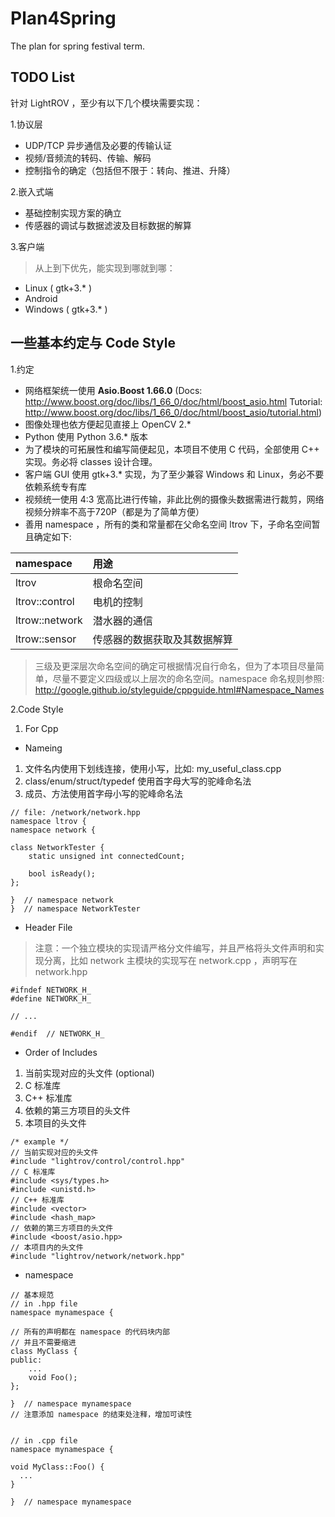# Plan4Spring
The plan for spring festival term.
## TODO List
针对 LightROV ，至少有以下几个模块需要实现：

1.协议层
* UDP/TCP 异步通信及必要的传输认证
* 视频/音频流的转码、传输、解码
* 控制指令的确定（包括但不限于：转向、推进、升降）

2.嵌入式端
* 基础控制实现方案的确立
* 传感器的调试与数据滤波及目标数据的解算

3.客户端
> 从上到下优先，能实现到哪就到哪：
* Linux ( gtk+3.* )
* Android
* Windows ( gtk+3.* )

## 一些基本约定与 Code Style
1.约定
* 网络框架统一使用 <b>Asio.Boost 1.66.0</b> (Docs: http://www.boost.org/doc/libs/1_66_0/doc/html/boost_asio.html Tutorial: http://www.boost.org/doc/libs/1_66_0/doc/html/boost_asio/tutorial.html)
* 图像处理也依方便起见直接上 OpenCV 2.*
* Python 使用 Python 3.6.* 版本
* 为了模块的可拓展性和编写简便起见，本项目不使用 C 代码，全部使用 C++ 实现。务必将 classes 设计合理。
* 客户端 GUI 使用 gtk+3.* 实现，为了至少兼容 Windows 和 Linux，务必不要依赖系统专有库
* 视频统一使用 4:3 宽高比进行传输，非此比例的摄像头数据需进行裁剪，网络视频分辨率不高于720P（都是为了简单方便）
* 善用 namespace ，所有的类和常量都在父命名空间 ltrov 下，子命名空间暂且确定如下:

| namespace       | 用途 |
| :------------   | :----- |
| ltrov           | 根命名空间 |
| ltrov::control  | 电机的控制 |
| ltrow::network  | 潜水器的通信 |
| ltrow::sensor   | 传感器的数据获取及其数据解算 |
> 三级及更深层次命名空间的确定可根据情况自行命名，但为了本项目尽量简单，尽量不要定义四级或以上层次的命名空间。namespace 命名规则参照: 
http://google.github.io/styleguide/cppguide.html#Namespace_Names

2.Code Style
1. For Cpp
* Nameing 
1. 文件名内使用下划线连接，使用小写，比如: my_useful_class.cpp
2. class/enum/struct/typedef 使用首字母大写的驼峰命名法
3. 成员、方法使用首字母小写的驼峰命名法
```
// file: /network/network.hpp
namespace ltrov {
namespace network {

class NetworkTester { 
    static unsigned int connectedCount;

    bool isReady();
};

}  // namespace network
}  // namespace NetworkTester
```

* Header File
> 注意：一个独立模块的实现请严格分文件编写，并且严格将头文件声明和实现分离，比如 network 主模块的实现写在 network.cpp ，声明写在 network.hpp
```
#ifndef NETWORK_H_
#define NETWORK_H_

// ...

#endif  // NETWORK_H_
```
* Order of Includes
1. 当前实现对应的头文件 (optional)
2. C 标准库
3. C++ 标准库
4. 依赖的第三方项目的头文件
5. 本项目的头文件
```
/* example */
// 当前实现对应的头文件
#include "lightrov/control/control.hpp"
// C 标准库
#include <sys/types.h>
#include <unistd.h>
// C++ 标准库
#include <vector>
#include <hash_map>
// 依赖的第三方项目的头文件
#include <boost/asio.hpp>
// 本项目内的头文件
#include "lightrov/network/network.hpp"
```
* namespace
```
// 基本规范
// in .hpp file
namespace mynamespace {

// 所有的声明都在 namespace 的代码块内部
// 并且不需要缩进
class MyClass {
public:
    ...
    void Foo();
};

}  // namespace mynamespace
// 注意添加 namespace 的结束处注释，增加可读性


// in .cpp file
namespace mynamespace {

void MyClass::Foo() {
  ...
}

}  // namespace mynamespace
```